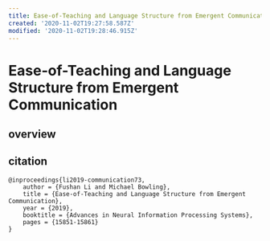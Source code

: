 ```yaml
---
title: Ease-of-Teaching and Language Structure from Emergent Communication
created: '2020-11-02T19:27:58.587Z'
modified: '2020-11-02T19:28:46.915Z'
---
```


# Ease-of-Teaching and Language Structure from Emergent Communication

## overview



## citation

```
@inproceedings{li2019-communication73,
    author = {Fushan Li and Michael Bowling},
    title = {Ease-of-Teaching and Language Structure from Emergent Communication},
    year = {2019},
    booktitle = {Advances in Neural Information Processing Systems},
    pages = {15851-15861}
}
```
